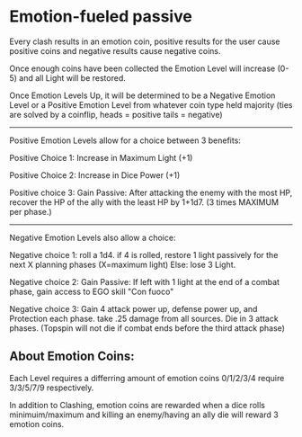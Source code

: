 # Emotion-fueled passive

Every clash results in an emotion coin, positive results for the user cause positive coins and negative results cause negative coins.

Once enough coins have been collected the Emotion Level will increase (0-5) and all Light will be restored.

Once Emotion Levels Up, it will be determined to be a Negative Emotion Level or a Positive Emotion Level from whatever coin type held majority (ties are solved by a coinflip, heads = positive tails = negative)

---

Positive Emotion Levels allow for a choice between 3 benefits: 

Positive Choice 1: Increase in Maximum Light (+1)

Positive Choice 2: Increase in Dice Power (+1)

Positive choice 3: Gain Passive: After attacking the enemy with the most HP, recover the HP of the ally with the least HP by 1+1d7. (3 times MAXIMUM per phase.)

---

Negative Emotion Levels also allow a choice:

Negative choice 1: roll a 1d4. if 4 is rolled, restore 1 light passively for the next X planning phases (X=maximum light) Else: lose 3 Light.

Negative choice 2: Gain Passive: If left with 1 light at the end of a combat phase, gain access to EGO skill "Con fuoco"

Negative choice 3: Gain 4 attack power up, defense power up, and Protection each phase. take .25 damage from all sources. Die in 3 attack phases. (Topspin will not die if combat ends before the third attack phase)


## About Emotion Coins:
Each Level requires a differring amount of emotion coins
0/1/2/3/4 require 3/3/5/7/9 respectively.

In addition to Clashing, emotion coins are rewarded when a dice rolls minimuim/maximum and killing an enemy/having an ally die will reward 3 emotion coins.




